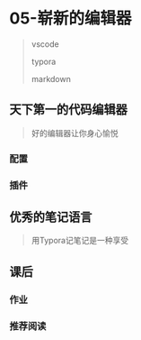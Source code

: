 # 05-崭新的编辑器

> vscode
>
> typora
>
> markdown

## 天下第一的代码编辑器

> 好的编辑器让你身心愉悦

### 配置

### 插件

## 优秀的笔记语言

> 用Typora记笔记是一种享受

## 课后

### 作业

### 推荐阅读
